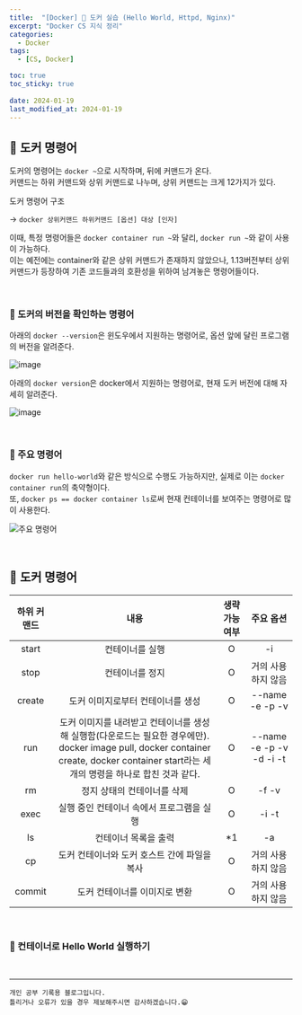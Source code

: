 ```yaml
---
title:  "[Docker] 🐋 도커 실습 (Hello World, Httpd, Nginx)"
excerpt: "Docker CS 지식 정리"
categories:
  - Docker
tags:
  - [CS, Docker]

toc: true
toc_sticky: true
 
date: 2024-01-19
last_modified_at: 2024-01-19
---
```


## 📖 도커 명령어

도커의 명령어는 `docker ~`으로 시작하며, 뒤에 커맨드가 온다.  
커맨드는 하위 커맨드와 상위 커맨드로 나누며, 상위 커맨드는 크게 12가지가 있다.  

<div class="notice--warning" markdown="1">
도커 명령어 구조

-> `docker 상위커맨드 하위커맨드 [옵션] 대상 [인자]`
</div>

이때, 특정 명령어들은 `docker container run ~`와 달리, `docker run ~`와 같이 사용이 가능하다.  
이는 예전에는 container와 같은 상위 커맨드가 존재하지 않았으나, 1.13버전부터 상위 커맨드가 등장하여 기존 코드들과의 호환성을 위하여 남겨놓은 명령어들이다.  

<br>

### 🍄 도커의 버전을 확인하는 명령어  

아래의 `docker --version`은 윈도우에서 지원하는 명령어로, 옵션 앞에 달린 프로그램의 버전을 알려준다.  

![image](https://github.com/yyechan0602/yyechan0602.github.io/assets/37824506/032b5a87-46d7-431c-91b7-a1b1c53a9807)  

아래의 `docker version`은 docker에서 지원하는 명령어로, 현재 도커 버전에 대해 자세히 알려준다.  

![image](https://github.com/yyechan0602/yyechan0602.github.io/assets/37824506/c69f1bf7-68ea-4268-af0b-39c2ad30fc1a)  

<br>

### 🍄 주요 명령어

`docker run hello-world`와 같은 방식으로 수행도 가능하지만, 실제로 이는 `docker container run`의 축약형이다.  
또, `docker ps == docker container ls`로써 현재 컨테이너를 보여주는 명령어로 많이 사용한다.  

![주요 명령어](https://github.com/yyechan0602/yyechan0602.github.io/assets/37824506/2d8fcf29-1c90-4124-bc21-77574a519f14)  

<br>

## 📖 도커 명령어

| 하위 커맨드 | 내용 | 생략 가능 여부 | 주요 옵션 |
| :---: | :---: | :---: | :---: |
| start | 컨테이너를 실행 | O | -i |
| stop | 컨테이너를 정지 | O | 거의 사용하지 않음 |
| create | 도커 이미지로부터 컨테이너를 생성 | O | --name -e -p -v |
| run | 도커 이미지를 내려받고 컨테이너를 생성해 실행함(다운로드는 필요한 경우에만). docker image pull, docker container create, docker container start라는 세개의 명령을 하나로 합친 것과 같다. | O | --name -e -p -v -d -i -t |
| rm | 정지 상태의 컨테이너를 삭제 | O | -f -v |
| exec | 실행 중인 컨테이너 속에서 프로그램을 실행 | O | -i -t |
| ls | 컨테이너 목록을 출력 | \*1 | -a |
| cp | 도커 컨테이너와 도커 호스트 간에 파일을 복사 | O | 거의 사용하지 않음 |
| commit | 도커 컨테이너를 이미지로 변환 | O | 거의 사용하지 않음 |

<br>

### 🍄 컨테이너로 Hello World 실행하기



<br>

***
    개인 공부 기록용 블로그입니다.
    틀리거나 오류가 있을 경우 제보해주시면 감사하겠습니다.😁